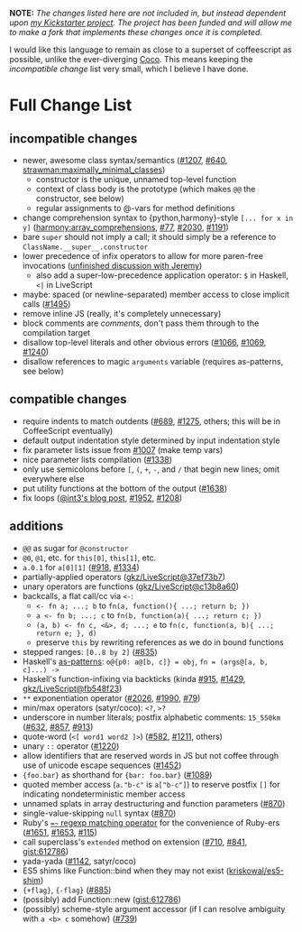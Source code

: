 **NOTE:** <em>The changes listed here are not included in, but instead dependent upon
[my Kickstarter project](http://www.kickstarter.com/projects/1182995593/make-a-better-coffeescript-compiler).
The project has been funded and will allow me to make a fork that implements these changes once it is completed.</em>

I would like this language to remain as close to a superset of coffeescript as possible, unlike the ever-diverging
[Coco](https://github.com/satyr/coco). This means keeping the *incompatible change* list very small, which I believe I
have done.

# Full Change List

## incompatible changes
* newer, awesome class syntax/semantics ([#1207](https://github.com/jashkenas/coffee-script/issues/1207),
  [#640](https://github.com/jashkenas/coffee-script/issues/640#issuecomment-376129),
  [strawman:maximally_minimal_classes](http://wiki.ecmascript.org/doku.php?id=strawman:maximally_minimal_classes))
  * constructor is the unique, unnamed top-level function
  * context of class body is the prototype (which makes `@@` the constructor, see below)
  * regular assignments to @-vars for method definitions
* change comprehension syntax to {python,harmony}-style `[... for x in y]`
  ([harmony:array_comprehensions](http://wiki.ecmascript.org/doku.php?id=harmony:array_comprehensions),
  [#77](https://github.com/jashkenas/coffee-script/issues/77),
  [#2030](https://github.com/jashkenas/coffee-script/issues/2030),
  [#1191](https://github.com/jashkenas/coffee-script/issues/1191))
* bare `super` should not imply a call; it should simply be a reference to `ClassName.__super__.constructor`
* lower precedence of infix operators to allow for more paren-free invocations
  ([unfinished discussion with Jeremy](http://irclogger.com/.coffeescript/2012-04-04#1333551786))
  * also add a super-low-precedence application operator: `$` in Haskell, `<|` in LiveScript
* maybe: spaced (or newline-separated) member access to close implicit calls
  ([#1495](https://github.com/jashkenas/coffee-script/issues/1495))
* remove inline JS (really, it's completely unnecessary)
* block comments are *comments*, don't pass them through to the compilation target
* disallow top-level literals and other obvious errors ([#1066](https://github.com/jashkenas/coffee-script/issues/1066),
  [#1069](https://github.com/jashkenas/coffee-script/issues/1069),
  [#1240](https://github.com/jashkenas/coffee-script/issues/1240))
* disallow references to magic `arguments` variable (requires as-patterns, see below)

## compatible changes
* require indents to match outdents ([#689](https://github.com/jashkenas/coffee-script/issues/689),
  [#1275](https://github.com/jashkenas/coffee-script/issues/1275), others; this will be in CoffeeScript eventually)
* default output indentation style determined by input indentation style
* fix parameter lists issue from [#1007](https://github.com/jashkenas/coffee-script/issues/1007) (make temp vars)
* nice parameter lists compilation ([#1338](https://github.com/jashkenas/coffee-script/issues/1338))
* only use semicolons before `[`, `(`, `+`, `-`, and `/` that begin new lines; omit everywhere else
* put utility functions at the bottom of the output ([#1638](https://github.com/jashkenas/coffee-script/issues/1638))
* fix loops ([@int3's blog post](http://discontinuously.com/2012/05/iteration-in-coffeescript/),
  [#1952](https://github.com/jashkenas/coffee-script/issues/1952),
  [#1208](https://github.com/jashkenas/coffee-script/issues/1208))

## additions
+ `@@` as sugar for `@constructor`
+ `@0`, `@1`, etc. for `this[0]`, `this[1]`, etc.
+ `a.0.1` for `a[0][1]` ([#918](https://github.com/jashkenas/coffee-script/issues/918),
  [#1334](https://github.com/jashkenas/coffee-script/issues/1334))
+ partially-applied operators ([gkz/LiveScript@37ef73b7](https://github.com/gkz/LiveScript/commit/37ef73b702c32263aeba9bdd3ebadc3823fd5eda))
+ unary operators are functions ([gkz/LiveScript@c13b8a60](https://github.com/gkz/LiveScript/commit/c13b8a60564c16b78fd82548c01b092724f7e476))
+ backcalls, a flat call/cc via `<-`:
  + `<- fn a; ...; b` to `fn(a, function(){ ...; return b; })`
  + `a <- fn b; ...; c` to `fn(b, function(a){ ...; return c; })`
  + `(a, b) <- fn c, <&>, d; ...; e` to `fn(c, function(a, b){ ...; return e; }, d)`
  + preserve `this` by rewriting references as we do in bound functions
+ stepped ranges: `[0..8 by 2]` ([#835](https://github.com/jashkenas/coffee-script/issues/835))
+ Haskell's [as-patterns](http://www.haskell.org/tutorial/patterns.html): `o@{p0: a@[b, c]} = obj`, `fn = (args@[a, b, c]...) ->`
+ Haskell's function-infixing via backticks (kinda [#915](https://github.com/jashkenas/coffee-script/issues/915),
  [#1429](https://github.com/jashkenas/coffee-script/issues/1429),
  [gkz/LiveScript@fb548f23](https://github.com/gkz/LiveScript/commit/fb548f23df6273c4fc6ca4359cd8e1ee93ce42a1))
+ `**` exponentiation operator ([#2026](https://github.com/jashkenas/coffee-script/issues/2026),
  [#1990](https://github.com/jashkenas/coffee-script/issues/1990),
  [#79](https://github.com/jashkenas/coffee-script/issues/79))
+ min/max operators (satyr/coco): `<?`, `>?`
+ underscore in number literals; postfix alphabetic comments: `15_550km`
  ([#632](https://github.com/jashkenas/coffee-script/issues/632),
  [#857](https://github.com/jashkenas/coffee-script/issues/857),
  [#913](https://github.com/jashkenas/coffee-script/issues/913))
+ quote-word (`<[ word1 word2 ]>`) ([#582](https://github.com/jashkenas/coffee-script/issues/582),
  [#1211](https://github.com/jashkenas/coffee-script/issues/1211), others)
+ unary `::` operator ([#1220](https://github.com/jashkenas/coffee-script/issues/1220))
+ allow identifiers that are reserved words in JS but not coffee through use of unicode escape sequences
  ([#1452](https://github.com/jashkenas/coffee-script/issues/1452))
+ `{foo.bar}` as shorthand for `{bar: foo.bar}` ([#1089](https://github.com/jashkenas/coffee-script/issues/1089))
+ quoted member access (`a."b-c"` is `a["b-c"]`) to reserve postfix `[]` for indicating nondeterministic member access
+ unnamed splats in array destructuring and function parameters
  ([#870](https://github.com/jashkenas/coffee-script/issues/870))
+ single-value-skipping `null` syntax ([#870](https://github.com/jashkenas/coffee-script/issues/870))
+ Ruby's [`=~` regexp matching operator](http://ruby-doc.org/core/String.html#method-i-3D-7E) for the convenience of
  Ruby-ers ([#1651](https://github.com/jashkenas/coffee-script/issues/1651),
  [#1653](https://github.com/jashkenas/coffee-script/issues/1653),
  [#115](https://github.com/jashkenas/coffee-script/issues/115))
+ call superclass's `extended` method on extension ([#710](https://github.com/jashkenas/coffee-script/issues/710),
  [#841](https://github.com/jashkenas/coffee-script/issues/841#issuecomment-1300193),
  [gist:612786](https://gist.github.com/612786))
+ yada-yada ([#1142](https://github.com/jashkenas/coffee-script/issues/1142), satyr/coco)
+ ES5 shims like Function::bind when they may not exist ([kriskowal/es5-shim](https://github.com/kriskowal/es5-shim))
+ `{+flag}`, `{-flag}` ([#885](https://github.com/jashkenas/coffee-script/issues/885))
+ (possibly) add Function::new ([gist:612786](https://gist.github.com/612786))
+ (possibly) scheme-style argument accessor (if I can resolve ambiguity with `a <b> c` somehow)
  ([#739](https://github.com/jashkenas/coffee-script/issues/739))
